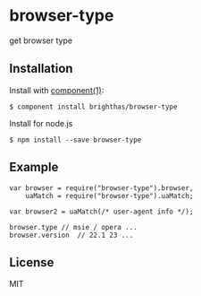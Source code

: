 
# browser-type

  get browser type

## Installation

  Install with [component(1)](http://component.io):

    $ component install brighthas/browser-type
    
  Install for node.js
  
    $ npm install --save browser-type

## Example

    var browser = require("browser-type").browser,
        uaMatch = require("browser-type").uaMatch;
        
    var browser2 = uaMatch(/* user-agent info */);
    
    browser.type // msie / opera ...
    browser.version  // 22.1 23 ...

## License

  MIT
